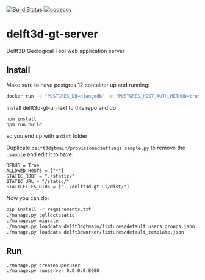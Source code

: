 [![Build Status](https://travis-ci.org/openearth/delft3d-gt-server.svg?branch=develop)](https://travis-ci.org/openearth/delft3d-gt-server)
[![codecov](https://codecov.io/gh/openearth/delft3d-gt-server/branch/develop/graph/badge.svg)](https://codecov.io/gh/openearth/delft3d-gt-server)



# delft3d-gt-server
Delft3D Geological Tool web application server


## Install
Make sure to have postgres 12 container up and running:
```bash
docker run -e "POSTGRES_DB=djangodb" -e "POSTGRES_HOST_AUTH_METHOD=trust" -e "POSTGRES_USER=django" postgres:12
```

Install delft3d-gt-ui next to this repo and do
```bash
npm install
npm run build
```
so you end up with a `dist` folder

Duplicate `delft3dgtmain/provisionedsettings.sample.py` to remove the `.sample` and edit it to have:

```
DEBUG = True
ALLOWED_HOSTS = ["*"]
STATIC_ROOT = "./static/"
STATIC_URL = "/static/"
STATICFILES_DIRS = ["../delft3d-gt-ui/dist/"]
```

Now you can do:
```bash
pip install -r requirements.txt
./manage.py collectstatic
./manage.py migrate
./manage.py loaddata delft3dgtmain/fixtures/default_users_groups.json
./manage.py loaddata delft3dworker/fixtures/default_template.json
```

## Run
```bash
./manage.py createsuperuser
./manage.py runserver 0.0.0.0:8000
```



